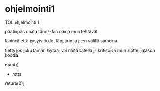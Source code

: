 # ohjelmointi1
TOL ohjelmointi 1

päätinpäs upata tännekkin nämä mun tehtävät

lähinnä että pysyis tiedot läppärin ja pc:n välillä samoina.

tietty jos joku tämän löytää, voi näitä katella ja kritisoida mun alottelijatason koodia.

nauti :)
- rotta

return(0);
